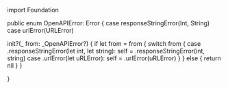 import Foundation

public enum OpenAPIError: Error {
    case responseStringError(Int, String)
case urlError(URLError)

init?(_ from: _OpenAPIError?) {
    if let from = from {
        switch from {
            case .responseStringError(let int, let string):
  self = .responseStringError(int, string)
case .urlError(let uRLError):
  self = .urlError(uRLError)
        }
    } else {
        return nil
    }
}

}
